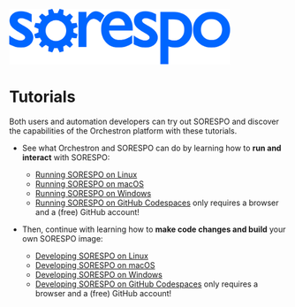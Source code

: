 <p align="left">
  <img src="../images/sorespo.png" width="400"/>
</p>

# Tutorials
Both users and automation developers can try out SORESPO and discover the capabilities of the Orchestron platform with these tutorials.

* See what Orchestron and SORESPO can do by learning how to **run and
  interact** with SORESPO:
  * [Running SORESPO on Linux](run-on-linux.md)
  * [Running SORESPO on macOS](run-on-macos.md)
  * [Running SORESPO on Windows](run-on-windows.md)
  * [Running SORESPO on GitHub Codespaces](run-on-codespaces.md) only requires a browser and a (free) GitHub account!

* Then, continue with learning how to **make code changes and build** your own
  SORESPO image:
  * [Developing SORESPO on Linux](develop-on-linux.md)
  * [Developing SORESPO on macOS](develop-on-macos.md)
  * [Developing SORESPO on Windows](develop-on-windows.md)
  * [Developing SORESPO on GitHub Codespaces](develop-on-codespaces.md) only requires a browser and a (free) GitHub account!
